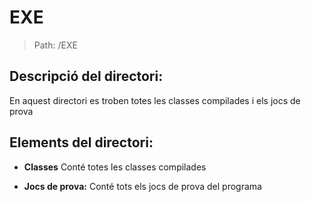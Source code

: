# EXE

> Path: /EXE

## Descripció del directori:
En aquest directori es troben totes les classes compilades i els jocs de prova

## Elements del directori:

- **Classes**
Conté totes les classes compilades

- **Jocs de prova:**
Conté tots els jocs de prova del programa